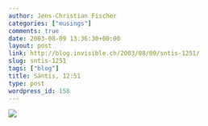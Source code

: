```yaml
---
author: Jens-Christian Fischer
categories: ["musings"]
comments: true
date: 2003-08-09 13:36:30+00:00
layout: post
link: http://blog.invisible.ch/2003/08/09/sntis-1251/
slug: sntis-1251
tags: ["blog"]
title: Säntis, 12:51
type: post
wordpress_id: 158
---
```


![](/images/378A0064.jpg)
